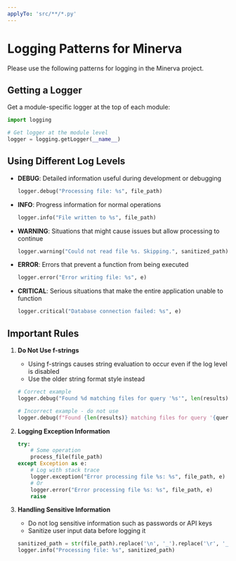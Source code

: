 ```yaml
---
applyTo: 'src/**/*.py'
---
```


# Logging Patterns for Minerva

Please use the following patterns for logging in the Minerva project.

## Getting a Logger

Get a module-specific logger at the top of each module:

```python
import logging

# Get logger at the module level
logger = logging.getLogger(__name__)
```

## Using Different Log Levels

- **DEBUG**: Detailed information useful during development or debugging
  ```python
  logger.debug("Processing file: %s", file_path)
  ```

- **INFO**: Progress information for normal operations
  ```python
  logger.info("File written to %s", file_path)
  ```

- **WARNING**: Situations that might cause issues but allow processing to continue
  ```python
  logger.warning("Could not read file %s. Skipping.", sanitized_path)
  ```

- **ERROR**: Errors that prevent a function from being executed
  ```python
  logger.error("Error writing file: %s", e)
  ```

- **CRITICAL**: Serious situations that make the entire application unable to function
  ```python
  logger.critical("Database connection failed: %s", e)
  ```

## Important Rules

1. **Do Not Use f-strings**
   - Using f-strings causes string evaluation to occur even if the log level is disabled
   - Use the older string format style instead

   ```python
   # Correct example
   logger.debug("Found %d matching files for query '%s'", len(results), query)

   # Incorrect example - do not use
   logger.debug(f"Found {len(results)} matching files for query '{query}'")
   ```

2. **Logging Exception Information**

   ```python
   try:
       # Some operation
       process_file(file_path)
   except Exception as e:
       # Log with stack trace
       logger.exception("Error processing file %s: %s", file_path, e)
       # Or
       logger.error("Error processing file %s: %s", file_path, e)
       raise
   ```

3. **Handling Sensitive Information**
   - Do not log sensitive information such as passwords or API keys
   - Sanitize user input data before logging it
   ```python
   sanitized_path = str(file_path).replace('\n', '_').replace('\r', '_')
   logger.info("Processing file: %s", sanitized_path)
   ```
